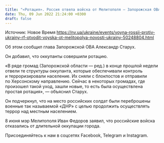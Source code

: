 ```yaml
---
title: "«Ротация». Россия отвела войска от Мелитополя — Запорожская ОВА"
date: Thu, 09 Jun 2022 21:24:00 +0300
draft: false
---
```

Источник: Новое Время https://nv.ua/ukraine/events/voyna-rossii-protiv-ukrainy-rf-otvodit-voyska-ot-melitopolya-novosti-ukrainy-50248804.html


 Об этом сообщил глава Запорожской ОВА Александр Старух.

Он добавил, что оккупанты совершили ротацию.

«В ряде громад (Запорожской области — ред.) в конце прошлой недели отвели те структуры оккупанта, которые обеспечивали контроль и терроризировали население. Их сняли с блокпостов и отправили по Херсонскому направлению. Сейчас в некоторых громадах, где произошел такой уход, зашли новые, то есть была осуществлена простая ротация», — объяснил Старух.

Он подчеркнул, что на место российских солдат были переброшены военные так называемой «ДНР» с целью продолжить осуществлять террор над местным населением.

 8 июня мэр Мелитополя Иван Федоров заявил, что российские войска отказались от длительной оккупации города.

Присоединяйтесь к нам в соцсетях Facebook, Telegram и Instagram.
